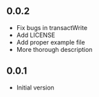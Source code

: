 ## 0.0.2

- Fix bugs in transactWrite
- Add LICENSE
- Add proper example file
- More thorough description

## 0.0.1

- Initial version
